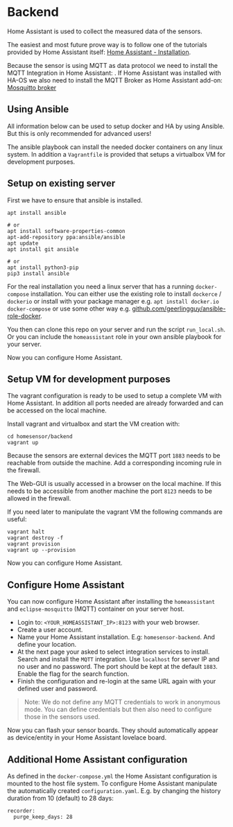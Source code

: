 Backend
=======

Home Assistant is used to collect the measured data of the sensors.

The easiest and most future prove way is to follow one of the tutorials provided by Home Assistant itself:
[Home Assistant - Installation](https://www.home-assistant.io/installation/).

Because the sensor is using MQTT as data protocol
we need to install the MQTT Integration in Home Assistant: [](https://www.home-assistant.io/integrations/mqtt/).
If Home Assistant was installed with HA-OS we also need to install the MQTT Broker
as Home Assistant add-on: [Mosquitto broker](https://github.com/home-assistant/addons/blob/master/mosquitto/DOCS.md)


Using Ansible
-------------

All information below can be used to setup docker and HA by using Ansible.
But this is only recommended for advanced users!

The ansible playbook can install the needed docker containers on any linux system.
In addition a `Vagrantfile` is provided that setups a virtualbox VM for development purposes.



Setup on existing server
------------------------

First we have to ensure that ansible is installed.

~~~~~~
apt install ansible

# or
apt install software-properties-common
apt-add-repository ppa:ansible/ansible
apt update
apt install git ansible

# or
apt install python3-pip
pip3 install ansible
~~~~~~

For the real installation you need a linux server that has a running `docker-compose` installation.
You can either use the existing role to install `dockerce` / `dockerio`
or install with your package manager e.g. `apt install docker.io docker-compose`
or use some other way e.g. [github.com/geerlingguy/ansible-role-docker](https://github.com/geerlingguy/ansible-role-docker).

You then can clone this repo on your server and run the script `run_local.sh`.
Or you can include the `homeassistant` role in your own ansible playbook for your server.

Now you can configure Home Assistant.



Setup VM for development purposes
---------------------------------

The vagrant configuration is ready to be used to setup a complete VM with Home Assistant.
In addition all ports needed are already forwarded and can be accessed on the local machine.

Install vagrant and virtualbox and start the VM creation with:

~~~~~~
cd homesensor/backend
vagrant up
~~~~~~

Because the sensors are external devices the MQTT port `1883` needs to be reachable from outside the machine.
Add a corresponding incoming rule in the firewall.

The Web-GUI is usually accessed in a browser on the local machine.
If this needs to be accessible from another machine the port `8123` needs to be allowed in the firewall.

If you need later to manipulate the vagrant VM the following commands are useful:

~~~~~~
vagrant halt
vagrant destroy -f
vagrant provision
vagrant up --provision
~~~~~~

Now you can configure Home Assistant.



Configure Home Assistant
------------------------

You can now configure Home Assistant
after installing the `homeassistant` and `eclipse-mosquitto` (MQTT) container on your server host.

* Login to: `<YOUR_HOMEASSISTANT_IP>:8123` with your web browser.
* Create a user account.
* Name your Home Assistant installation. E.g: `homesensor-backend`. And define your location.
* At the next page your asked to select integration services to install. Search and install the `MQTT` integration.
  Use `localhost` for server IP and no user and no password. The port should be kept at the default `1883`.
  Enable the flag for the search function.
* Finish the configuration and re-login at the same URL again with your defined user and password.

> Note: We do not define any MQTT credentials to work in anonymous mode.
> You can define credentials but then also need to configure those in the sensors used.

Now you can flash your sensor boards.
They should automatically appear as device/entity in your Home Assistant lovelace board.



Additional Home Assistant configuration
---------------------------------------

As defined in the `docker-compose.yml` the Home Assistant configuration is mounted to the host file system.
To configure Home Assistant manipulate the automatically created `configuration.yaml`.
E.g. by changing the history duration from 10 (default) to 28 days:

~~~~~~
recorder:
  purge_keep_days: 28
~~~~~~
